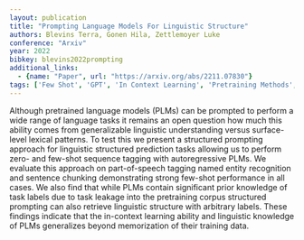 ```yaml
---
layout: publication
title: "Prompting Language Models For Linguistic Structure"
authors: Blevins Terra, Gonen Hila, Zettlemoyer Luke
conference: "Arxiv"
year: 2022
bibkey: blevins2022prompting
additional_links:
  - {name: "Paper", url: "https://arxiv.org/abs/2211.07830"}
tags: ['Few Shot', 'GPT', 'In Context Learning', 'Pretraining Methods', 'Prompting', 'Training Techniques']
---
```

Although pretrained language models (PLMs) can be prompted to perform a wide range of language tasks it remains an open question how much this ability comes from generalizable linguistic understanding versus surface-level lexical patterns. To test this we present a structured prompting approach for linguistic structured prediction tasks allowing us to perform zero- and few-shot sequence tagging with autoregressive PLMs. We evaluate this approach on part-of-speech tagging named entity recognition and sentence chunking demonstrating strong few-shot performance in all cases. We also find that while PLMs contain significant prior knowledge of task labels due to task leakage into the pretraining corpus structured prompting can also retrieve linguistic structure with arbitrary labels. These findings indicate that the in-context learning ability and linguistic knowledge of PLMs generalizes beyond memorization of their training data.

